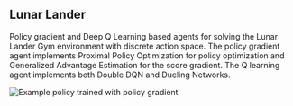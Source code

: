 ## Lunar Lander



Policy gradient and Deep Q Learning based agents for solving the Lunar Lander Gym environment with discrete action space. The policy gradient agent implements Proximal Policy Optimization for policy optimization and Generalized Advantage Estimation for the score gradient. The Q learning agent implements both Double DQN and Dueling Networks.

![Example policy trained with policy gradient](https://github.com/clams-casino/lunarlander/blob/main/trained_agent.gif)
